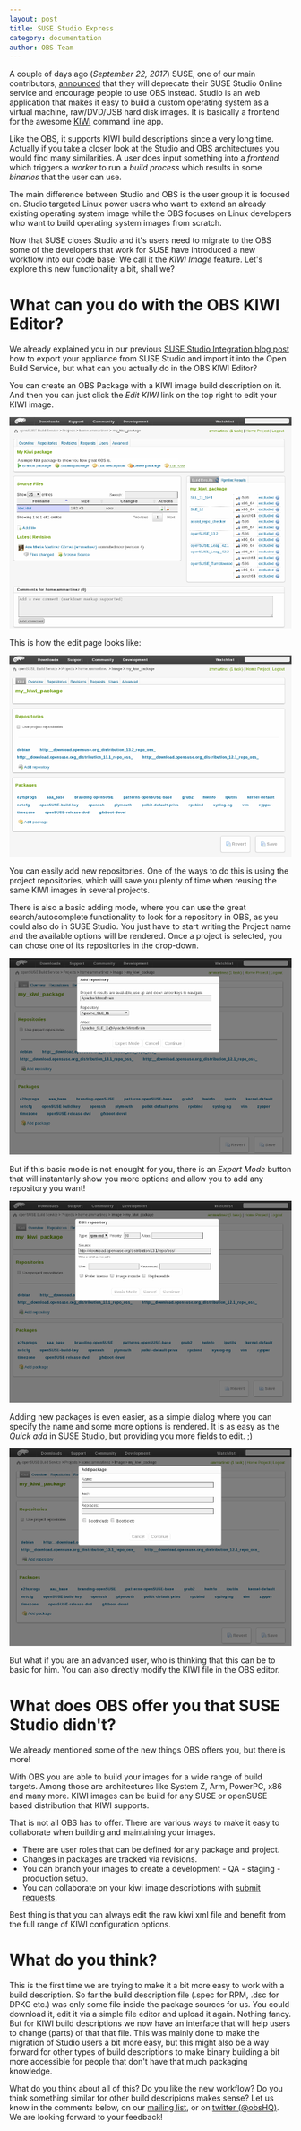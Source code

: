 ```yaml
---
layout: post
title: SUSE Studio Express
category: documentation
author: OBS Team
---
```



A couple of days ago (_September 22, 2017_) SUSE, one of our main contributors, [announced](https://www.suse.com/communities/blog/suse-studio-online-open-build-service-suse-studio-express) that they will deprecate their SUSE Studio Online service and encourage people to use OBS instead. Studio is an
web application that makes it easy to build a custom operating system as a virtual machine, raw/DVD/USB hard disk images.
It is basically a frontend for the awesome [KIWI](https://opensuse.github.io/kiwi) command line app.

Like the OBS, it supports KIWI build descriptions since a very long time. Actually if you take a closer look at the Studio and
OBS architectures you would find many similarities. A user does input something into a <em>frontend</em> which triggers a
<em>worker</em> to run a <em>build process</em> which results in some <em>binaries</em> that the user can use.

The main difference between Studio and OBS is the user group it is focused on. Studio targeted Linux power users who want to
extend an already existing operating system image while the OBS focuses on Linux developers who want to build operating system
images from scratch.

Now that SUSE closes Studio and it's users need to migrate to the OBS some of the developers that work for SUSE have
introduced a new workflow into our code base: We call it the _KIWI Image_ feature. Let's explore this new functionality a bit, shall we?


# What can you do with the OBS KIWI Editor?

We already explained you in our previous
[SUSE Studio Integration blog post](http://openbuildservice.org/2017/05/31/studio-import)
how to export your appliance from SUSE Studio and import it into the Open Build Service,
but what can you actually do in the OBS KIWI Editor?

You can create an OBS Package with a KIWI image build description on it. And then you can just click the _Edit KIWI_ link on the top right to edit your KIWI image.


![Package with a KIWI image](/images/posts/kiwi-image-1.png "Package with a KIWI image")

This is how the edit page looks like:

![Edit KIWI page](/images/posts/kiwi-image-2.png "Edit KIWI page")

You can easily add new repositories. One of the ways to do this is using the project repositories, which will save you plenty of time when reusing the same KIWI images in several projects.

There is also a basic adding mode, where you can use the great search/autocomplete functionality to look for a repository in OBS, as you could also do in SUSE Studio. You just have to start writing the Project name and the available options will be rendered. Once a project is selected, you can chose one of its repositories in the drop-down.

![Edit KIWI page](/images/posts/kiwi-image-5.png "Edit KIWI page")

But if this basic mode is not enought for you, there is an _Expert Mode_ button that will instantanly show you more options and allow you to add any repository you want!

![Edit KIWI page](/images/posts/kiwi-image-6.png "Edit KIWI page")

Adding new packages is even easier, as a simple dialog where you can specify the name and some more options is rendered. It is as easy as the _Quick add_ in SUSE Studio, but providing you more fields to edit. ;)

![Edit KIWI page](/images/posts/kiwi-image-3.png "Edit KIWI page")


But what if you are an advanced user, who is thinking that this can be to basic for him. You can also directly modify the KIWI file in the OBS editor.


# What does OBS offer you that SUSE Studio didn't?

We already mentioned some of the new things OBS offers you, but there is more!

With OBS you are able to build your images for a wide range of build targets. Among those are architectures like System Z,
Arm, PowerPC, x86 and many more.
KIWI images can be build for any SUSE or openSUSE based distribution that KIWI supports.

That is not all OBS has to offer. There are various ways to make it easy to collaborate when building and maintaining your images.
- There are user roles that can be defined for any package and project.
- Changes in packages are tracked via revisions.
- You can branch your images to create a development - QA - staging - production setup.
- You can collaborate on your kiwi image descriptions with [submit requests](http://openbuildservice.org/help/manuals/obs-beginners-guide/#sec.obsbg.uc.branchprj).

Best thing is that you can always edit the raw kiwi xml file and benefit from the full range of KIWI configuration options.


# What do you think?

This is the first time we are trying to make it a bit more easy to work with a build description.
So far the build description file (.spec for RPM, .dsc for DPKG etc.) was only some file inside
the package sources for us. You could download it, edit it via a simple file editor and upload it again.
Nothing fancy. But for KIWI build descriptions we now have an interface that will help users to change (parts)
of that that file. This was mainly done to make the migration of Studio users a bit more easy, but
this might also be a way forward for other types of build descriptions to make  binary building a bit
more accessible for people that don't have that much packaging knowledge.

What do you think about all of this? Do you like the new workflow? Do you think something similar
for other build descripions makes sense? Let us know in the comments below, on our [mailing list](mailto:opensuse-biuldservice@opensuse.org), or on [twitter (@obsHQ)](https://twitter.com/obshq). We are looking forward to your feedback!
